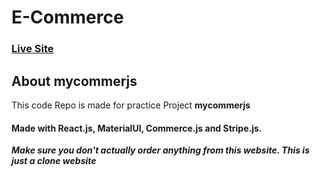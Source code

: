 # E-Commerce
### [Live Site](https://mycommercejs.netlify.app/)


## About mycommerjs
This code Repo is made for practice Project **mycommerjs**

#### Made with React.js, MaterialUI, Commerce.js and Stripe.js.

**_Make sure you don't actually order anything from this website. This is just a clone website_**
